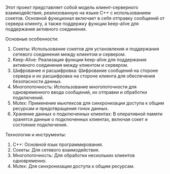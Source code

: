 Этот проект представляет собой модель клиент-серверного взаимодействия, реализованную на языке C++ с использованием сокетов. Основной функционал включает в себя отправку сообщений от сервера клиенту, а также поддержку функции keep-alive для поддержания активного соединения.

Основные особенности:

1. Сокеты: Использование сокетов для установления и поддержания сетевого соединения между клиентом и сервером.
2. Keep-Alive: Реализация функции keep-alive для поддержания активного соединения между клиентом и сервером.
3. Шифрование и расшифровка: Шифрование сообщений на стороне сервера и их расшифровка на стороне клиента для обеспечения безопасности данных.
4. Многопоточность: Использование многопоточности для одновременного ввода сообщений, их отправки и обработки подключений.
5. Mutex: Применение мьютексов для синхронизации доступа к общим ресурсам и предотвращения гонок данных.
6. Хранение данных о подключенных клиентах: В оперативной памяти хранятся данные о подключенных клиентах, включая сокет и состояние подключения.

Технологии и инструменты:
1. C++: Основной язык программирования.
2. Сокеты: Для сетевого взаимодействия.
3. Многопоточность: Для обработки нескольких клиентов одновременно.
4. Mutex: Для синхронизации доступа к общим ресурсам.
